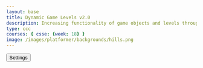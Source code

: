 ```yaml
---
layout: base
title: Dynamic Game Levels v2.0 
description: Increasing functionality of game objects and levels through student lessons.  This includes adding goombas, platforms, parallax backgrounds, etc.
type: ccc
courses: { csse: {week: 18} }
image: /images/platformer/backgrounds/hills.png
---
```


<style>
  #gameBegin, #controls, #gameOver, #settings {
      position: relative;
      z-index: 2; /*Ensure the controls are on top*/
  }

  .sidebar {
      position: fixed;
      height: 100%; /* 100% Full-height */
      width: 0px; /* 0 width - change this with JavaScript */
      z-index: 3; /* Stay on top */
      top: 0; /* Stay at the top */
      left: 0;
      overflow-x: hidden; /* Disable horizontal scroll */
      padding-top: 60px; /* Place content 60px from the top */
      transition: 0.5s; /* 0.5-second transition effect to slide in the sidebar */
      background-color: black; 
  }
</style>

<!-- Prepare DOM elements -->
<div id="sidebar" class="sidebar">
  <a href="javascript:void(0)" id="toggleSettingsBar1" class="closebtn">&times;</a>
</div>

<!-- Wrap both the canvas and controls in a container div -->
<div id="canvasContainer">
  <div id="gameBegin" hidden>
      <button id="startGame">Start Game</button>
  </div>
  <div id="settings"> <!-- Controls -->
      <!-- Background controls -->
      <button id="toggleSettingsBar">Settings</button>
  </div>
  <div id="gameOver" hidden>
      <button id="restartGame">Restart</button>
  </div>
</div>

<script type="module">
    // Imports
    import GameEnv from '{{site.baseurl}}/assets/js/platformer2/GameEnv.js';
    import GameSetup from '{{site.baseurl}}/assets/js/platformer2/GameSetup.js';
    import GameControl from '{{site.baseurl}}/assets/js/platformer2/GameControl.js';
    import SettingsControl from '{{site.baseurl}}/assets/js/platformer2/SettingsControl.js';

    /*  ==========================================
     *  ========== Game Setup ====================
     *  ==========================================
     * Game Setup prepares the Game Levels and Objects
     * 1.) There are one-to-many GameLevels in a Game
     * 2.) Each GameLevel has one-to-many GameObjects
     *  ==========================================
    */
    GameSetup.initLevels("{{site.baseurl}}"); 

    /*  ==========================================
     *  ========== Game Control ==================
     *  ==========================================
     * Game Control starts the game loop and activates game objects
     * 1.) GameControl cycles through GameLevels
     * 2.) Each GameLevel is on a looping timer, called within the game loop 
     * 3.) The game loop allows the game player (user), to interact with the game objects 
     *  ==========================================
    */
    GameControl.gameLoop();

    /*  ==========================================
     *  ========== Settings Control ==============
     *  ==========================================
    */
    // Initiliaze Game settings controller 
    var settingsControl = new SettingsControl();
    settingsControl.initialize();

    // Get/Construct an HTML table/menu from GameEnv.levels[]
    var levels = settingsControl.levelTable;
    // Add table/menu to sidebar menu
    document.getElementById("sidebar").append(levels);

    // Get/Construct HTML input and event update for invert
    var invertControl = settingsControl.isInvertedInput;
    document.getElementById("sidebar").append(invertControl); 

    // Get/Construct HTML input and event update for game speed 
    var gameSpeed = settingsControl.gameSpeedInput;
    document.getElementById("sidebar").append(gameSpeed);

    // Get/Construct HTML input and event update for gravity
    var gravityInput = settingsControl.gravityInput;
    document.getElementById("sidebar").append(gravityInput);

    // Listener/toggle for sidebar open and close
    var toggle = false;
    function toggleWidth(){
      toggle = !toggle;
      document.getElementById("sidebar").style.width = toggle?"250px":"0px";
    }
    document.getElementById("toggleSettingsBar").addEventListener("click",toggleWidth);
    document.getElementById("toggleSettingsBar1").addEventListener("click",toggleWidth);

    /*  ==========================================
     *  ========== Event / Listeners =============
     *  ==========================================
    */    
    window.addEventListener('resize', GameEnv.resize);

</script>
